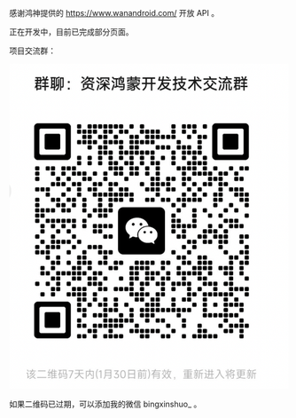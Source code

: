 感谢鸿神提供的 https://www.wanandroid.com/ 开放 API 。

正在开发中，目前已完成部分页面。

项目交流群：

![img.png](chat_group.png)

如果二维码已过期，可以添加我的微信 bingxinshuo_ 。